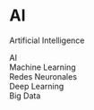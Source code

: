 # AI
Artificial Intelligence

AI <br>
Machine Learning <br>
Redes Neuronales<br>
Deep Learning<br>
Big Data<br>
